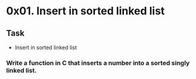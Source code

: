 # 0x01. Insert in sorted linked list

## Task

* Insert in sorted linked list

### Write a function in C that inserts a number into a sorted singly linked list.
